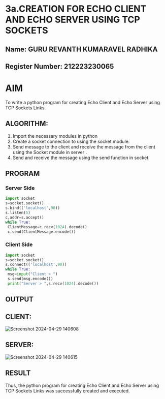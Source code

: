 # 3a.CREATION FOR ECHO CLIENT AND ECHO SERVER USING TCP SOCKETS
## Name: GURU REVANTH KUMARAVEL RADHIKA
## Register Number: 212223230065
# AIM
To write a python program for creating Echo Client and Echo Server using TCP
Sockets Links.
## ALGORITHM:
1. Import the necessary modules in python
2. Create a socket connection to using the socket module.
3. Send message to the client and receive the message from the client using the Socket module in
 server .
4. Send and receive the message using the send function in socket.
## PROGRAM
### Server Side
```python
import socket
s=socket.socket()
s.bind(('localhost',90))
s.listen(5)
c,addr=s.accept()
while True:
 ClientMessage=c.recv(1024).decode()
 c.send(ClientMessage.encode())
```
### Client Side
```python
import socket
s=socket.socket()
s.connect(('localhost',90))
while True:
 msg=input("Client > ")
 s.send(msg.encode())
 print("Server > ",s.recv(1024).decode())
```
## OUTPUT
## CLIENT:
 ![Screenshot 2024-04-29 140608](https://github.com/23013743/3a.Sockets_Creation_for_Echo_Client_and_Echo_Server/assets/161271714/ce5c36df-ba09-4ed1-9bbd-62906c376ac9)

## SERVER:
 ![Screenshot 2024-04-29 140615](https://github.com/23013743/3a.Sockets_Creation_for_Echo_Client_and_Echo_Server/assets/161271714/538e0189-db9f-4167-973f-a7ddd3434b9d)
## RESULT
Thus, the python program for creating Echo Client and Echo Server using TCP Sockets Links 
was successfully created and executed.
